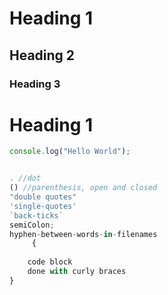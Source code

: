 
# Heading 1

## Heading 2

### Heading 3



<h1>Heading 1</h1>


```js
console.log("Hello World");
```



```js

. //dot
() //parenthesis, open and closed
"double quotes"
'single-quotes'
`back-ticks`
semiColon;
hyphen-between-words-in-filenames
     {
    
    code block
    done with curly braces
}
```
